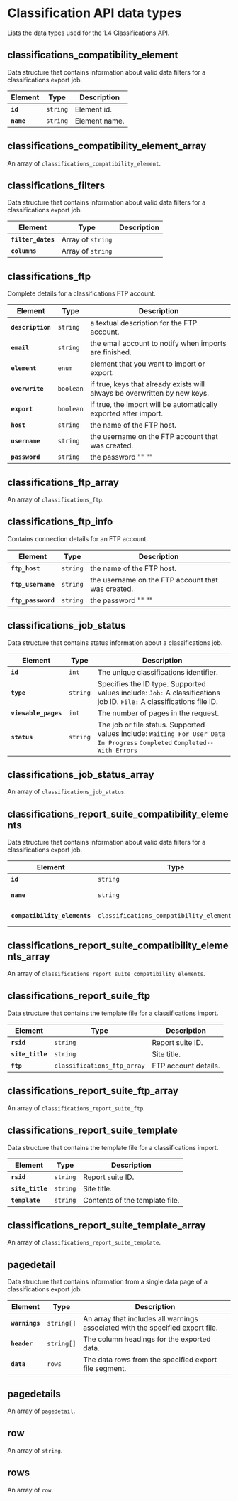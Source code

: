 # Classification API data types

Lists the data types used for the 1.4 Classifications API.

## classifications_compatibility_element

Data structure that contains information about valid data filters for a classifications export job.

|Element|Type|Description|
|-------|----|-----------|
|**`id`**|`string` |Element id.|
|**`name`**|`string` |Element name.|

## classifications_compatibility_element_array

An array of `classifications_compatibility_element`.

## classifications_filters

Data structure that contains information about valid data filters for a classifications export job.

|Element|Type|Description|
|-------|----|-----------|
|**`filter_dates`** |Array of `string` |  |
|**`columns`** |Array of `string` |  |

## classifications_ftp

Complete details for a classifications FTP account.

|Element|Type|Description|
|-------|----|-----------|
|**`description`** |`string` | a textual description for the FTP account. |
|**`email`** |`string` | the email account to notify when imports are finished. |
|**`element`** |`enum` | element that you want to import or export. |
|**`overwrite`** |`boolean` | if true, keys that already exists will always be overwritten by new keys. |
|**`export`** |`boolean` | if true, the import will be automatically exported after import. |
|**`host`** |`string` | the name of the FTP host. |
|**`username`** |`string` | the username on the FTP account that was created. |
|**`password`** |`string` | the password "" "" |

## classifications_ftp_array

An array of `classifications_ftp`.

## classifications_ftp_info

Contains connection details for an FTP account.

|Element|Type|Description|
|-------|----|-----------|
|**`ftp_host`** |`string` | the name of the FTP host. |
|**`ftp_username`** |`string` | the username on the FTP account that was created. |
|**`ftp_password`** |`string` | the password "" "" |

## classifications_job_status

Data structure that contains status information about a classifications job.

|Element|Type|Description|
|-------|----|-----------|
|**`id`** |`int` | The unique classifications identifier. |
|**`type`** |`string` | Specifies the ID type. Supported values include: `Job:` A classifications job ID. `File:` A classifications file ID. |
|**`viewable_pages`** |`int` | The number of pages in the request. |
|**`status`** |`string` | The job or file status. Supported values include:  `Waiting For User Data`  `In Progress`  `Completed`  `Completed--With Errors` |

## classifications_job_status_array

An array of `classifications_job_status`.

## classifications_report_suite_compatibility_elements

Data structure that contains information about valid data filters for a classifications export job.

|Element|Type|Description|
|-------|----|-----------|
|**`id`**|`string` |Element id.|
|**`name`**|`string` |Element name.|
|**`compatibility_elements`**|`classifications_compatibility_element_array` |Valid data filters.|

## classifications_report_suite_compatibility_elements_array

An array of `classifications_report_suite_compatibility_elements`.

## classifications_report_suite_ftp

Data structure that contains the template file for a classifications import.

|Element|Type|Description|
|-------|----|-----------|
|**`rsid`**| `string` | Report suite ID. |
|**`site_title`**| `string` | Site title. |
|**`ftp`**| `classifications_ftp_array` | FTP account details. |

## classifications_report_suite_ftp_array

An array of `classifications_report_suite_ftp`.

## classifications_report_suite_template

Data structure that contains the template file for a classifications import.

|Element|Type|Description|
|-------|----|-----------|
|**`rsid`**|`string` | Report suite ID. |
|**`site_title`**|`string` | Site title. |
|**`template`**|`string` | Contents of the template file. |

## classifications_report_suite_template_array

An array of `classifications_report_suite_template`.

## pagedetail

Data structure that contains information from a single data page of a classifications export job.

|Element|Type|Description|
|-------|----|-----------|
|**`warnings`** |`string[]` | An array that includes all warnings associated with the specified export file. |
|**`header`** |`string[]` | The column headings for the exported data. |
|**`data`** |`rows` | The data rows from the specified export file segment. |

## pagedetails

An array of `pagedetail`.

## row

An array of `string`.

## rows

An array of `row`.